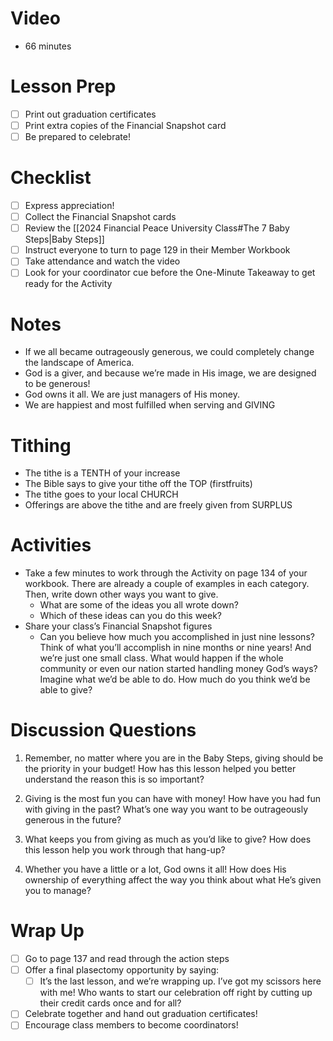 # Video
- 66 minutes

# Lesson Prep
- [ ] Print out graduation certificates
- [ ] Print extra copies of the Financial Snapshot card
- [ ] Be prepared to celebrate!

# Checklist
- [ ] Express appreciation!
- [ ] Collect the Financial Snapshot cards
- [ ] Review the [[2024 Financial Peace University Class#The 7 Baby Steps|Baby Steps]]
- [ ] Instruct everyone to turn to page 129 in their Member Workbook
- [ ] Take attendance and watch the video
- [ ] Look for your coordinator cue before the One-Minute Takeaway to get ready for the Activity

# Notes
- If we all became outrageously generous, we could completely change the landscape of America. 
- God is a giver, and because we’re made in His image, we are designed to be generous!
- God owns it all. We are just managers of His money.
- We are happiest and most fulfilled when serving and GIVING

# Tithing
- The tithe is a TENTH of your increase
- The Bible says to give your tithe off the TOP (firstfruits)
- The tithe goes to your local CHURCH
- Offerings are above the tithe and are freely given from SURPLUS 

# Activities
- Take a few minutes to work through the Activity on page 134 of your workbook. There are already a couple of examples in each category. Then, write down other ways you want to give.
	- What are some of the ideas you all wrote down? 
	- Which of these ideas can you do this week?
- Share your class’s Financial Snapshot figures
	- Can you believe how much you accomplished in just nine lessons? Think of what you’ll accomplish in nine months or nine years! And we’re just one small class. What would happen if the whole community or even our nation started handling money God’s ways? Imagine what we’d be able to do. How much do you think we’d be able to give?

# Discussion Questions
1. Remember, no matter where you are in the Baby Steps, giving should be the priority in your budget! How has this lesson helped you better understand the reason this is so important? 

2. Giving is the most fun you can have with money! How have you had fun with giving in the past? What’s one way you want to be outrageously generous in the future? 

3. What keeps you from giving as much as you’d like to give? How does this lesson help you work through that hang-up? 

4. Whether you have a little or a lot, God owns it all! How does His ownership of everything affect the way you think about what He’s given you to manage?

# Wrap Up
- [ ] Go to page 137 and read through the action steps
- [ ]  Offer a final plasectomy opportunity by saying:
	- [ ] It’s the last lesson, and we’re wrapping up. I’ve got my scissors here with me! Who wants to start our celebration off right by cutting up their credit cards once and for all?
- [ ] Celebrate together and hand out graduation certificates!
- [ ] Encourage class members to become coordinators!